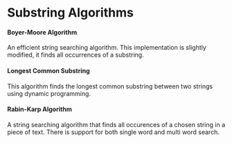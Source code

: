 Substring Algorithms
===============================

#### Boyer-Moore Algorithm
An efficient string searching algorithm. This implementation is slightly modified, it finds all occurrences of a substring.

#### Longest Common Substring
This algorithm finds the longest common substring between two strings using dynamic programming.

#### Rabin-Karp Algorithm
A string searching algorithm that finds all occurences of a chosen string in a piece of text. There is support for both single word and multi word search.
